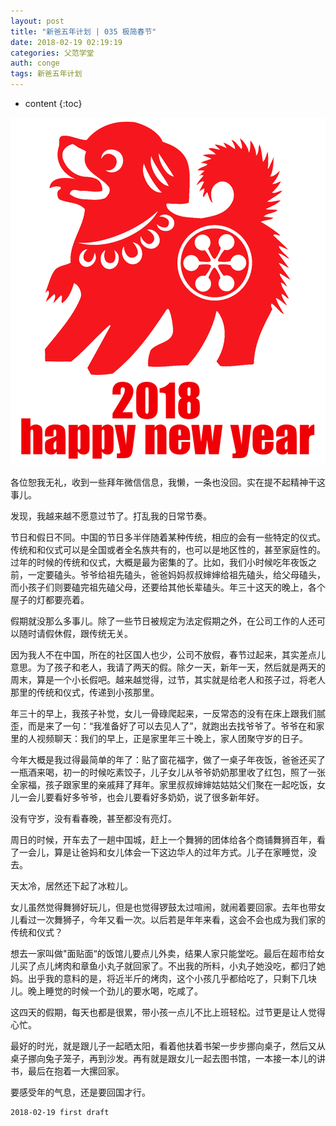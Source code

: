 ```yaml
---
layout: post
title: "新爸五年计划 | 035 极简春节"
date: 2018-02-19 02:19:19
categories: 父范学堂
auth: conge
tags: 新爸五年计划
---
```

* content
{:toc}

![](/assets/images/父范学堂/118382-6414f4fd292035e5.png)

各位恕我无礼，收到一些拜年微信信息，我懒，一条也没回。实在提不起精神干这事儿。

发现，我越来越不愿意过节了。打乱我的日常节奏。

节日和假日不同。中国的节日多半伴随着某种传统，相应的会有一些特定的仪式。传统和和仪式可以是全国或者全名族共有的，也可以是地区性的，甚至家庭性的。过年的时候的传统和仪式，大概是最为密集的了。比如，我们小时候吃年夜饭之前，一定要磕头。爷爷给祖先磕头，爸爸妈妈叔叔婶婶给祖先磕头，给父母磕头，而小孩子们则要磕完祖先磕父母，还要给其他长辈磕头。年三十这天的晚上，各个屋子的灯都要亮着。

假期就没那么多事儿。除了一些节日被规定为法定假期之外，在公司工作的人还可以随时请假休假，跟传统无关。





因为我人不在中国，所在的社区国人也少，公司不放假，春节过起来，其实差点儿意思。为了孩子和老人，我请了两天的假。除夕一天，新年一天，然后就是两天的周末，算是一个小长假吧。越来越觉得，过节，其实就是给老人和孩子过，将老人那里的传统和仪式，传递到小孩那里。

年三十的早上，我孩子补觉，女儿一骨碌爬起来，一反常态的没有在床上跟我们腻歪，而是来了一句：“我准备好了可以去见人了”，就跑出去找爷爷了。爷爷在和家里的人视频聊天：我们的早上，正是家里年三十晚上，家人团聚守岁的日子。

今年大概是我过得最简单的年了：贴了窗花福字，做了一桌子年夜饭，爸爸还买了一瓶酒来喝，初一的时候吃素饺子，儿子女儿从爷爷奶奶那里收了红包，照了一张全家福，孩子跟家里的亲戚拜了拜年。家里叔叔婶婶姑姑姑父们聚在一起吃饭，女儿一会儿要看好多爷爷，也会儿要看好多奶奶，说了很多新年好。

没有守岁，没有看春晚，甚至都没有亮灯。

周日的时候，开车去了一趟中国城，赶上一个舞狮的团体给各个商铺舞狮百年，看了一会儿，算是让爸妈和女儿体会一下这边华人的过年方式。儿子在家睡觉，没去。

天太冷，居然还下起了冰粒儿。

女儿虽然觉得舞狮好玩儿，但是也觉得锣鼓太过喧闹，就闹着要回家。去年也带女儿看过一次舞狮子，今年又看一次。以后若是年年来看，这会不会也成为我们家的传统和仪式？

想去一家叫做"面贴面“的饭馆儿要点儿外卖，结果人家只能堂吃。最后在超市给女儿买了点儿烤肉和章鱼小丸子就回家了。不出我的所料，小丸子她没吃，都归了她妈。出乎我的意料的是，将近半斤的烤肉，这个小孩几乎都给吃了，只剩下几块儿。晚上睡觉的时候一个劲儿的要水喝，吃咸了。

这四天的假期，每天也都是很累，带小孩一点儿不比上班轻松。过节更是让人觉得心忙。

最好的时光，就是跟儿子一起晒太阳，看着他扶着书架一步步挪向桌子，然后又从桌子挪向兔子笼子，再到沙发。再有就是跟女儿一起去图书馆，一本接一本儿的讲书，最后在抱着一大摞回家。

要感受年的气息，还是要回国才行。

```
2018-02-19 first draft
```



